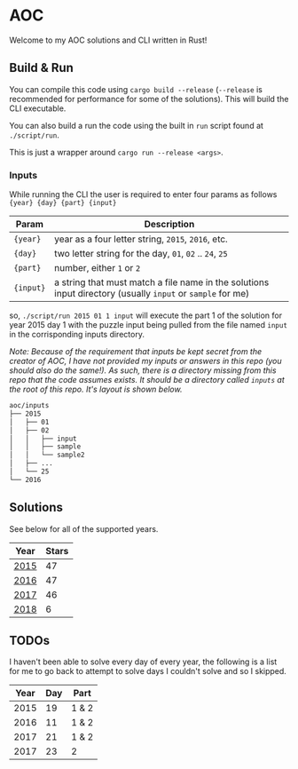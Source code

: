 # AOC

Welcome to my AOC solutions and CLI written in Rust!

## Build & Run

You can compile this code using `cargo build --release` (`--release` is recommended for performance for some of the solutions). This will build the CLI executable.

You can also build a run the code using the built in `run` script found at `./script/run`.

This is just a wrapper around `cargo run --release <args>`.

### Inputs

While running the CLI the user is required to enter four params as follows `{year} {day} {part} {input}`

| Param | Description |
| --- | --- |
| `{year}` | year as a four letter string, `2015`, `2016`, etc. |
| `{day}` | two letter string for the day, `01`, `02` .. `24`, `25` |
| `{part}` | number, either `1` or `2` |
| `{input}` | a string that must match a file name in the solutions input directory (usually `input` or `sample` for me) |

so, `./script/run 2015 01 1 input` will execute the part 1 of the solution for year 2015 day 1 with the puzzle input being pulled from the file named `input` in the corrisponding inputs directory.

_Note: Because of the requirement that inputs be kept secret from the creator of AOC, I have not provided my inputs or answers in this repo (you should also do the same!). As such, there is a directory missing from this repo that the code assumes exists. It should be a directory called `inputs` at the root of this repo. It's layout is shown below._

```md
aoc/inputs
├── 2015
│   ├── 01
│   ├── 02
│   │   ├── input
│   │   ├── sample
│   │   └── sample2
│   ├── ...
│   └── 25
└── 2016
```

## Solutions

See below for all of the supported years.

| Year | Stars |
| --- | --- |
| [2015](./y2015/solutions) | 47 |
| [2016](./y2016/solutions) | 47 |
| [2017](./y2017/solutions) | 46 |
| [2018](./y2018/solutions) | 6 |

## TODOs

I haven't been able to solve every day of every year, the following is a list for me to go back to attempt to solve days I couldn't solve and so I skipped.

| Year | Day | Part |
| --- | --- | --- |
| 2015 | 19 | 1 & 2 |
| 2016 | 11 | 1 & 2 |
| 2017 | 21 | 1 & 2 |
| 2017 | 23 | 2 |
